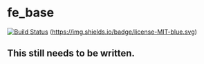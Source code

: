 # fe_base
[![Build Status](https://travis-ci.org/dalkegama/fe_base.svg)](https://travis-ci.org/dalkegama/fe_base)
(https://img.shields.io/badge/license-MIT-blue.svg)
## This still needs to be written.